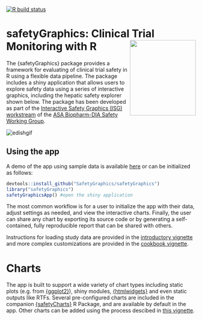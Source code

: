  <!-- badges: start -->
  [![R build status](https://github.com/ASA-DIA-InteractiveSafetyGraphics/safetyGraphics/workflows/R-CMD-check/badge.svg)](https://github.com/ASA-DIA-InteractiveSafetyGraphics/safetyGraphics/actions)
  <!-- badges: end -->
  
# safetyGraphics: Clinical Trial Monitoring with R  <img src="https://raw.githubusercontent.com/SafetyGraphics/safetyGraphics/master/inst/safetyGraphicsHex/safetyGraphicsHex.png" width = "175" height = "200" align="right" />

The {safetyGraphics} package provides a framework for evaluating of clinical trial safety in R using a flexible data pipeline. The package includes a shiny application that allows users to explore safety data using a series of interactive graphics, including the hepatic safety explorer shown below.  The package has been developed as part of the <a target="_blank" href="https://safetygraphics.github.io/">Interactive Safety Graphics (ISG) workstream</a> of the <a target="_blank" href="https://community.amstat.org/biop/workinggroups/safety/safety-home">ASA Biopharm-DIA Safety Working Group</a>. 

![edishgif](https://user-images.githubusercontent.com/3680095/45834450-02b3a000-bcbc-11e8-8172-324c2fe43521.gif)

## Using the app

A demo of the app using sample data is available [here](https://jwildfire.shinyapps.io/safetyGraphics/) or can be initialized as follows:

```r
devtools::install_github("SafetyGraphics/safetyGraphics")
library("safetyGraphics")
safetyGraphicsApp() #open the shiny application
```

The most common workflow is for a user to initialize the app with their data, adjust settings as needed, and view the interactive charts. Finally, the user can share any chart by exporting its source code or by generating a self-contained, fully reproducible report that can be shared with others. 

Instructions for loading study data are provided in the <a target="_blank" href="https://cran.r-project.org/web/packages/safetyGraphics/vignettes/intro.html">introductory vignette</a> and more complex customizations are provided in the <a target="_blank" href="https://cran.r-project.org/web/packages/safetyGraphics/vignettes/intro.html">cookbook vignette</a>. 

# Charts 
The app is built to support a wide variety of chart types including static plots (e.g. from <a target="_blank" href="https://cran.r-project.org/web/packages/ggplot2/index.html">{ggplot2}</a>), shiny modules, <a target="_blank" href="https://cran.r-project.org/web/packages/htmlwidgets/index.html">{htmlwidgets}</a> and even static outputs like RTFs. Several pre-configured charts are included in the companion <a target="_blank" href="https://www.github.com/safetyGraphics/safetyCharts">{safetyCharts}</a> R Package, and are available by default in the app. Other charts can be added using the process descibed in <a target="_blank" href="https://cran.r-project.org/web/packages/safetyGraphics/vignettes/chartConfig.html">this vignette</a>. 

